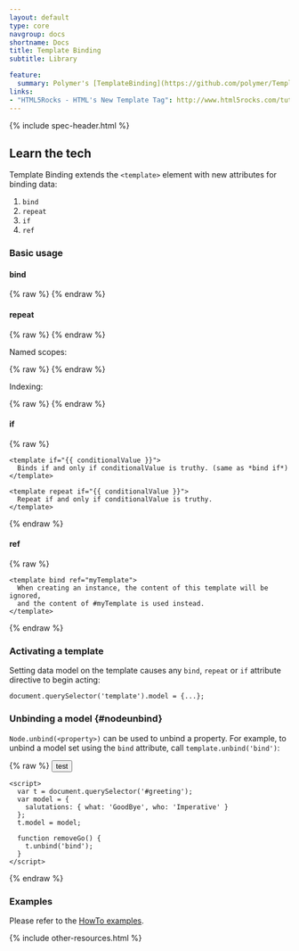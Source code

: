 ```yaml
---
layout: default
type: core
navgroup: docs
shortname: Docs
title: Template Binding
subtitle: Library

feature:
  summary: Polymer's [TemplateBinding](https://github.com/polymer/TemplateBinding) library extends the capabilities of the [HTML Template Element](http://www.w3.org/TR/html-templates/) by enabling it to create, manage, and remove instances of content bound to data defined in JavaScript. Although internal in Polymer, it is also useful standalone.
links:
- "HTML5Rocks - HTML's New Template Tag": http://www.html5rocks.com/tutorials/webcomponents/template/
---
```


{% include spec-header.html %}

## Learn the tech

Template Binding extends the `<template>` element with new attributes for binding data:

1. `bind`
1. `repeat`
1. `if`
1. `ref`

### Basic usage

#### bind

{% raw %}
    <template bind="{{ singleton }}">
      Creates a single instance with {{ bindings }} when singleton model data is provided.
    </template>
{% endraw %}

#### repeat

{% raw %}
    <template repeat="{{ collection }}">
      Creates an instance with {{ bindings }} for every element in the array collection.
    </template>
{% endraw %}

Named scopes:

{% raw %}
    <template repeat="{{ user in users }}">
      {{user.name}}
    </template>
{% endraw %}

Indexing:

{% raw %}
    <template repeat="{{ foo, i in foos }}">
      <template repeat="{{ value, j in foo }}">
        {{ i }}:{{ j }}. {{ value }}
      </template>
    </template>
{% endraw %}

#### if

{% raw %}
    <template bind if="{{ conditionalValue }}">
      Binds if and only if conditionalValue is truthy.
    </template>

    <template if="{{ conditionalValue }}">
      Binds if and only if conditionalValue is truthy. (same as *bind if*)
    </template>

    <template repeat if="{{ conditionalValue }}">
      Repeat if and only if conditionalValue is truthy.
    </template>
{% endraw %}

#### ref

{% raw %}
    <template id="myTemplate">
      Used by any template which refers to this one by the ref attribute
    </template>

    <template bind ref="myTemplate">
      When creating an instance, the content of this template will be ignored,
      and the content of #myTemplate is used instead.
    </template>
{% endraw %}

### Activating a template

Setting data model on the template causes any `bind`, `repeat` or `if` attribute
directive to begin acting:

    document.querySelector('template').model = {...};

### Unbinding a model {#nodeunbind}

`Node.unbind(<property>)` can be used to unbind a property. For example, to unbind
a model set using the `bind` attribute, call `template.unbind('bind')`:

{% raw %}
    <button onclick="removeGo()">test</button>
    <template id="greeting" bind="{{ salutations }}">
      Hello, {{who}} - {{what}}
    </template>

    <script>
      var t = document.querySelector('#greeting');
      var model = {
        salutations: { what: 'GoodBye', who: 'Imperative' }
      };
      t.model = model;
        
      function removeGo() {
        t.unbind('bind');
      }
    </script>
{% endraw %}

### Examples

Please refer to the [HowTo examples](https://github.com/Polymer/TemplateBinding/tree/master/examples/how_to).

{% include other-resources.html %}